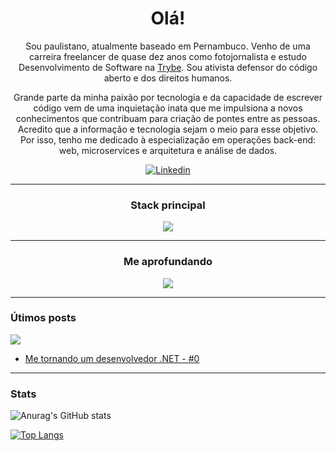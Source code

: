 <h1 align="center">Olá!</h1>

<p align="center">
  Sou paulistano, atualmente baseado em Pernambuco. Venho de uma carreira freelancer de quase dez anos como fotojornalista e estudo Desenvolvimento de Software na <a href= https://github.com/betrybe>Trybe</a>.
  Sou ativista defensor do código aberto e dos direitos humanos.
</p>
<p align="center">
  Grande parte da minha paixão por tecnologia e da capacidade de escrever código vem de uma inquietação inata que me impulsiona a novos conhecimentos que contribuam para criação de pontes entre as pessoas. Acredito que a informação e tecnologia sejam o meio para esse objetivo. Por isso, tenho me dedicado à especialização em operações back-end: web, microservices e arquitetura e análise de dados.
</p>
<p align="center">
  <a href=https://www.linkedin.com/in/dvths/>
    <img alt="Linkedin" src=https://img.shields.io/badge/-Linkedin-blue?style=flat-square&logo=Linkedin&logoColor=white/>
  </a>
  <!-- <a> -->
  <!--   <img alt="Instagram" src=https://img.shields.io/badge/-Instagram-blueviolet?style=flat-square&logo=Instagram&logoColor=white/> -->
  <!-- </a> -->
</p>

<!-- ## Atividades -->
<!---->
<!-- <ul> -->
<!--   <li>🔭 Me aprofundando em .NET, C#, SOLID, MongoDB, Docker </li> -->
<!--   <li>🚴 Adepto do cicloativismo</li> -->
<!--   <li>👯 </li> -->
<!--   <li>💬 Minha vida é escrever e conversar! Falemos de qualquer coisa!</li> -->
<!--   </li> -->
<!-- </ul> -->
<!---->
<!-- --- -->

--- 
<h3 align="center">Stack principal</h3>

<p align="center">
  <a href="https://skillicons.dev">
    <img src="https://skillicons.dev/icons?i=git,docker,neovim,vscode,linux,mysql,nodejs,typescript,prisma,jest" />
  </a>
</p>

<!-- &perline=5 -->
---

<h3 align="center">Me aprofundando</h3>

<p align="center">
  <a href="https://skillicons.dev">
    <img src="https://skillicons.dev/icons?i=mongodb,dotnet,cs,kubernetes,aws" />
  </a>

----

<!-- ![Linux](https://img.shields.io/badge/Linux-E34F26?style=for-the-badge&logo=linux&logoColor=black) -->
<!-- ![JavaScript](https://img.shields.io/badge/JavaScript-F7DF1E?style=for-the-badge&logo=javascript&logoColor=black) -->
<!-- ![TypeScript](https://img.shields.io/badge/TypeScript-007ACC?style=for-the-badge&logo=typescript&logoColor=white) -->
<!-- ![Docker](https://img.shields.io/badge/Docker-2496ED?style=for-the-badge&logo=docker&logoColor=white) -->
<!-- ![HTML5](https://img.shields.io/badge/HTML5-E34F26?style=for-the-badge&logo=html5&logoColor=white) -->
<!-- ![CSS3](https://img.shields.io/badge/CSS3-1572B6?style=for-the-badge&logo=css3&logoColor=white) -->
<!-- ![React](https://img.shields.io/badge/React-20232A?style=for-the-badge&logo=react&logoColor=61DAFB) -->
<!-- ![Redux](https://img.shields.io/badge/Redux-593D88?style=for-the-badge&logo=redux&logoColor=white) -->
<!-- ![Nodejs](https://img.shields.io/badge/Node.js-43853D?style=for-the-badge&logo=node.js&logoColor=white) -->
<!-- ![MariaDB](https://img.shields.io/badge/MariaDB-01529E?style=for-the-badge&logo=mariadb&logoColor=white) -->
<!-- ![Firebase](https://img.shields.io/badge/Firebase-F29D0C?style=for-the-badge&logo=firebase&logoColor=whitete) -->
<!-- ![Git](https://img.shields.io/badge/Git-E34F26?style=for-the-badge&logo=git&logoColor=white) -->
<!-- ![GitHub](https://img.shields.io/badge/GitHub-100000?style=for-the-badge&logo=github&logoColor=white) -->
<!-- ![VSCode](https://img.shields.io/badge/VSCode-007ACC?style=for-the-badge&logo=visual-studio-code&logoColor=white) -->
<!-- ![Neovim](https://img.shields.io/badge/NeoVim-2357A143?style=for-the-badge&logo=neovim&logoColor=white) -->
<!---->

### Útimos posts
<img src="https://img.shields.io/badge/dev.to-0A0A0A?style=for-the-badge&logo=devdotto&logoColor=white" /> 

- [Me tornando um desenvolvedor .NET - #0](https://dev.to/dvths/me-tornando-um-desenvolvedor-net-0-1n15)

---

### Stats
![Anurag's GitHub stats](https://github-readme-stats.vercel.app/api?username=dvths&count_private=true&show_icons=true&hide=prs&theme=onedark)

[![Top Langs](https://github-readme-stats.vercel.app/api/top-langs/?username=dvths&langs_count=8&layout=compact&theme=onedark)](https://github.com/anuraghazra/github-readme-stats)
